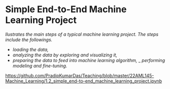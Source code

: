<h1>Simple End-to-End Machine Learning Project</h1>

_llustrates the main steps of a typical machine learning project. The steps include the followings._

- _loading the data,_
- _analyzing the data by exploring and visualizing it,_
- _preparing the data to feed into machine learning algorithm,_
_ _performing modeling and fine-tuning._

https://github.com/PradipKumarDas/Teaching/blob/master/22AML145-Machine_Learning/1.2_simple_end-to-end_machine_learning_project.ipynb
